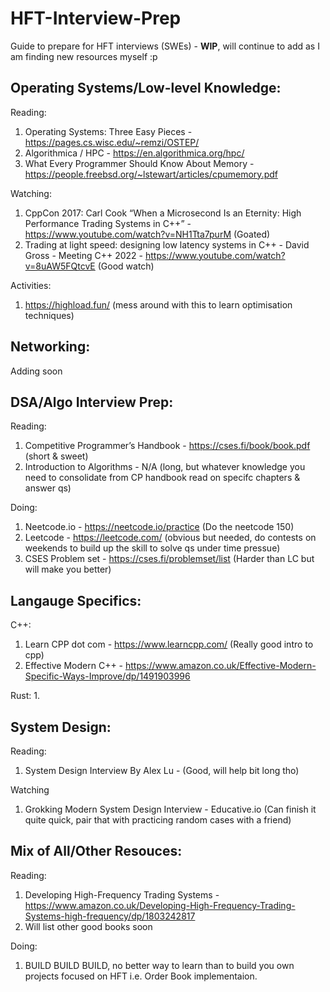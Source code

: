 # HFT-Interview-Prep
Guide to prepare for HFT interviews (SWEs) - **WIP**, will continue to add as I am finding new resources myself :p

## Operating Systems/Low-level Knowledge:

  Reading:
  1. Operating Systems: Three Easy Pieces - https://pages.cs.wisc.edu/~remzi/OSTEP/
  2. Algorithmica / HPC - https://en.algorithmica.org/hpc/
  3. What Every Programmer Should Know About Memory - https://people.freebsd.org/~lstewart/articles/cpumemory.pdf
  
  Watching:
  1. CppCon 2017: Carl Cook “When a Microsecond Is an Eternity: High Performance Trading Systems in C++” - https://www.youtube.com/watch?v=NH1Tta7purM (Goated)
  2. Trading at light speed: designing low latency systems in C++ - David Gross - Meeting C++ 2022 - https://www.youtube.com/watch?v=8uAW5FQtcvE (Good watch)
  
  Activities:
  1. https://highload.fun/ (mess around with this to learn optimisation techniques)
  
 
## Networking:

  Adding soon


## DSA/Algo Interview Prep:

  Reading:
  1. Competitive Programmer’s Handbook - https://cses.fi/book/book.pdf (short & sweet)
  2. Introduction to Algorithms - N/A (long, but whatever knowledge you need to consolidate from CP handbook read on specifc chapters & answer qs)
  
  Doing:
  1. Neetcode.io -  https://neetcode.io/practice (Do the neetcode 150)
  2. Leetcode - https://leetcode.com/ (obvious but needed, do contests on weekends to build up the skill to solve qs under time pressue)
  3. CSES Problem set - https://cses.fi/problemset/list (Harder than LC but will make you better)
  
  
## Langauge Specifics:
  
  C++:
  1. Learn CPP dot com - https://www.learncpp.com/ (Really good intro to cpp)
  2. Effective Modern C++ - https://www.amazon.co.uk/Effective-Modern-Specific-Ways-Improve/dp/1491903996
  
  Rust:
  1. 
  
## System Design:
 
  Reading: 
  1. System Design Interview By Alex Lu - (Good, will help bit long tho)
  
  Watching
  1. Grokking Modern System Design Interview - Educative.io (Can finish it quite quick, pair that with practicing random cases with a friend)
  
  
## Mix of All/Other Resouces:

  Reading: 
  1. Developing High-Frequency Trading Systems - https://www.amazon.co.uk/Developing-High-Frequency-Trading-Systems-high-frequency/dp/1803242817
  2. Will list other good books soon

  Doing:
  1. BUILD BUILD BUILD, no better way to learn than to build you own projects focused on HFT i.e. Order Book implementaion.

  
  
  
  


